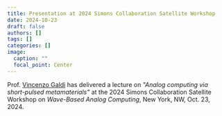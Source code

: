 ```yaml
---
title: Presentation at 2024 Simons Collaboration Satellite Workshop
date: 2024-10-23
draft: false
authors: []
tags: []
categories: []
image:
  caption: ""
  focal_point: Center
---
```

Prof. [Vincenzo Galdi](/author/vincenzo-galdi) has delivered a lecture on *"Analog computing via short-pulsed metamaterials"* at the 2024 Simons Collaboration
Satellite Workshop on *Wave-Based Analog Computing*, New York, NW, Oct. 23, 2024.
